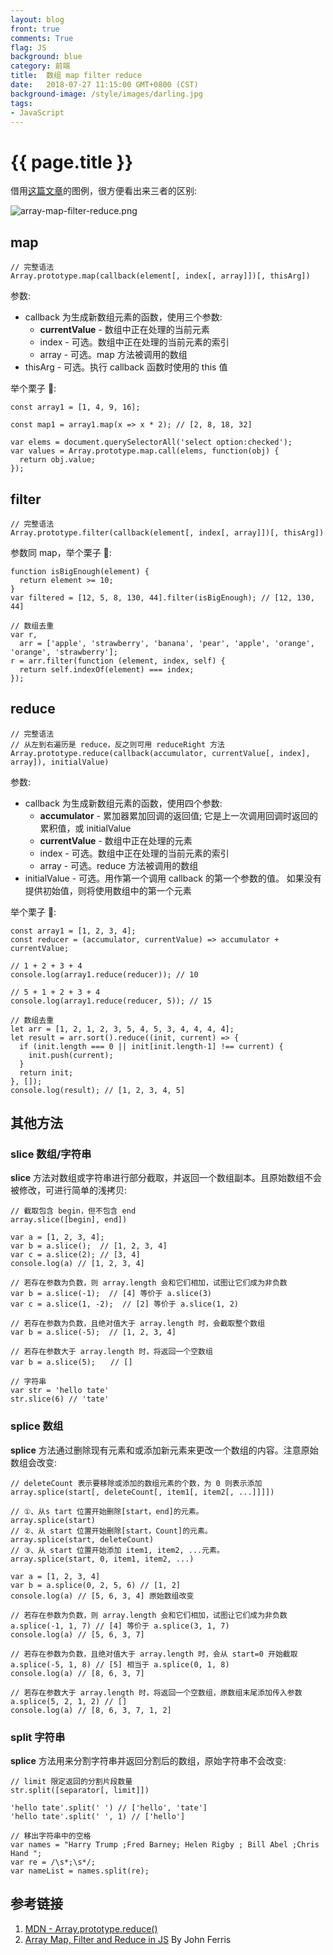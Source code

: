 ```yaml
---
layout: blog
front: true
comments: True
flag: JS
background: blue
category: 前端
title:  数组 map filter reduce
date:   2018-07-27 11:15:00 GMT+0800 (CST)
background-image: /style/images/darling.jpg
tags:
- JavaScript
---
```

# {{ page.title }}

借用[这篇文章](https://atendesigngroup.com/blog/array-map-filter-and-reduce-js)的图例，很方便看出来三者的区别:

![array-map-filter-reduce.png](https://i.loli.net/2018/07/25/5b57e50329aba.png)

## map

```JS
// 完整语法
Array.prototype.map(callback(element[, index[, array]])[, thisArg])
```

参数:

* callback 为生成新数组元素的函数，使用三个参数:
  * **currentValue** - 数组中正在处理的当前元素
  * index - 可选。数组中正在处理的当前元素的索引
  * array - 可选。map 方法被调用的数组
* thisArg - 可选。执行 callback 函数时使用的 this 值

举个栗子 🌰:

```JS
const array1 = [1, 4, 9, 16];

const map1 = array1.map(x => x * 2); // [2, 8, 18, 32]
```

```JS
var elems = document.querySelectorAll('select option:checked');
var values = Array.prototype.map.call(elems, function(obj) {
  return obj.value;
});
```

## filter

```JS
// 完整语法
Array.prototype.filter(callback(element[, index[, array]])[, thisArg])
```

参数同 map，举个栗子 🌰:

```JS
function isBigEnough(element) {
  return element >= 10;
}
var filtered = [12, 5, 8, 130, 44].filter(isBigEnough); // [12, 130, 44]
```

```JS
// 数组去重
var r,
  arr = ['apple', 'strawberry', 'banana', 'pear', 'apple', 'orange', 'orange', 'strawberry'];
r = arr.filter(function (element, index, self) {
  return self.indexOf(element) === index;
});
```

## reduce

```JS
// 完整语法
// 从左到右遍历是 reduce，反之则可用 reduceRight 方法
Array.prototype.reduce(callback(accumulator, currentValue[, index], array]), initialValue)
```

参数:

* callback 为生成新数组元素的函数，使用四个参数:
  * **accumulator** - 累加器累加回调的返回值; 它是上一次调用回调时返回的累积值，或 initialValue
  * **currentValue** - 数组中正在处理的元素
  * index - 可选。数组中正在处理的当前元素的索引
  * array - 可选。reduce 方法被调用的数组
* initialValue - 可选。用作第一个调用 callback 的第一个参数的值。 如果没有提供初始值，则将使用数组中的第一个元素

举个栗子 🌰:

```JS
const array1 = [1, 2, 3, 4];
const reducer = (accumulator, currentValue) => accumulator + currentValue;

// 1 + 2 + 3 + 4
console.log(array1.reduce(reducer)); // 10

// 5 + 1 + 2 + 3 + 4
console.log(array1.reduce(reducer, 5)); // 15
```

```JS
// 数组去重
let arr = [1, 2, 1, 2, 3, 5, 4, 5, 3, 4, 4, 4, 4];
let result = arr.sort().reduce((init, current) => {
  if (init.length === 0 || init[init.length-1] !== current) {
    init.push(current);
  }
  return init;
}, []);
console.log(result); // [1, 2, 3, 4, 5]
```

## 其他方法

### slice 数组/字符串

**slice** 方法对数组或字符串进行部分截取，并返回一个数组副本。且原始数组不会被修改，可进行简单的浅拷贝:

```JS
// 截取包含 begin，但不包含 end
array.slice([begin], end])
```

```JS
var a = [1, 2, 3, 4];
var b = a.slice();  // [1, 2, 3, 4]
var c = a.slice(2); // [3, 4]
console.log(a) // [1, 2, 3, 4]

// 若存在参数为负数，则 array.length 会和它们相加，试图让它们成为非负数
var b = a.slice(-1);  // [4] 等价于 a.slice(3)
var c = a.slice(1, -2);  // [2] 等价于 a.slice(1, 2)

// 若存在参数为负数，且绝对值大于 array.length 时，会截取整个数组
var b = a.slice(-5);  // [1, 2, 3, 4]

// 若存在参数大于 array.length 时，将返回一个空数组
var b = a.slice(5);　　// []
```

```JS
// 字符串
var str = 'hello tate'
str.slice(6) // 'tate'
```

### splice 数组

**splice** 方法通过删除现有元素和或添加新元素来更改一个数组的内容。注意原始数组会改变:

```JS
// deleteCount 表示要移除或添加的数组元素的个数，为 0 则表示添加
array.splice(start[, deleteCount[, item1[, item2[, ...]]]])

// ①、从s tart 位置开始删除[start，end]的元素。
array.splice(start)
// ②、从 start 位置开始删除[start，Count]的元素。
array.splice(start, deleteCount)
// ③、从 start 位置开始添加 item1, item2, ...元素。
array.splice(start, 0, item1, item2, ...)
```

```JS
var a = [1, 2, 3, 4]
var b = a.splice(0, 2, 5, 6) // [1, 2]
console.log(a) // [5, 6, 3, 4] 原始数组改变

// 若存在参数为负数，则 array.length 会和它们相加，试图让它们成为非负数
a.splice(-1, 1, 7) // [4] 等价于 a.splice(3, 1, 7)
console.log(a) // [5, 6, 3, 7]

// 若存在参数为负数，且绝对值大于 array.length 时，会从 start=0 开始截取
a.splice(-5, 1, 8) // [5] 相当于 a.splice(0, 1, 8)
console.log(a) // [8, 6, 3, 7]

// 若存在参数大于 array.length 时，将返回一个空数组，原数组末尾添加传入参数
a.splice(5, 2, 1, 2) // []
console.log(a) // [8, 6, 3, 7, 1, 2]
```

### split 字符串

**splice** 方法用来分割字符串并返回分割后的数组，原始字符串不会改变:

```JS
// limit 限定返回的分割片段数量
str.split([separator[, limit]])
```

```JS
'hello tate'.split(' ') // ['hello', 'tate']
'hello tate'.split(' ', 1) // ['hello']

// 移出字符串中的空格
var names = "Harry Trump ;Fred Barney; Helen Rigby ; Bill Abel ;Chris Hand ";
var re = /\s*;\s*/;
var nameList = names.split(re);
```

## 参考链接

1. [MDN - Array.prototype.reduce()](https://developer.mozilla.org/zh-CN/docs/Web/JavaScript/Reference/Global_Objects/Array/Reduce)
2. [Array Map, Filter and Reduce in JS](https://atendesigngroup.com/blog/array-map-filter-and-reduce-js) By John Ferris
